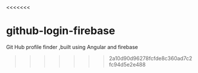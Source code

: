 <<<<<<<
# github-login-firebase
Git Hub profile finder ,built using Angular and firebase
>>>>>>> 2a10d90d96278fcfde8c360ad7c2fc94d5e2e488
